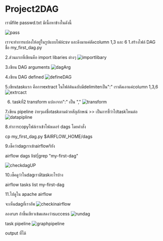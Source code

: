 ﻿# Project2DAG
 เรามีfile passwd.txt มีเนื้อหาข้างในดังนี้
 
 ![pass](https://github.com/manew-c/Project2DAG/assets/113186479/c189f802-b011-473f-95da-14208c7d1ae5)

เราจะทำการแปลงให้อยู่ในรูปแบบไฟล์csv และดึงมาแค่ตัดcolumn 1,3 และ 6
1.สร้างไฟล์ DAG ชื่อ my_first_dag.py

2.ส่วนแรกที่เขียนคือ import libaries ต่างๆ
   ![importlibary](https://github.com/manew-c/Project2DAG/assets/113186479/9de23cb1-80f1-4b2e-aaa6-139e3614b594)

3.เขียน DAG arguments
![dagArg](https://github.com/manew-c/Project2DAG/assets/113186479/9b8abffa-98b6-4250-b4bd-8c401d39587c)

4.เขียน DAG defined 
![defineDAG](https://github.com/manew-c/Project2DAG/assets/113186479/a8c36abf-8580-48ab-9908-be5abf452c8a)

5.เขียนtaskแรก คือการextract ในไฟล์ต้นฉบับมีdelimiterเป็น":" เราตัดเอาแค่column 1,3,6
![extrcact](https://github.com/manew-c/Project2DAG/assets/113186479/783cf66d-b900-4072-b4df-feab932378c6)

6. taskที่2 transform แปลงจาก":" เป็น "," 
![transform](https://github.com/manew-c/Project2DAG/assets/113186479/39fed8c8-8ab5-4089-96df-afb78d4921a2)

7.เขียน pipeline ง่ายๆแค่ชื่อtaskตามด้วยสัญลักษณ์ >> เป็นการชี้ว่าไปtaskไหนต่อ
![datapipline](https://github.com/manew-c/Project2DAG/assets/113186479/7748f9f5-c8a2-4e0d-9694-c7b425b54984)

8.ทำการcopyไฟล์เราเข้าโฟลเดอร์ dags โดยคำสั่ง
 
 cp my_first_dag.py $AIRFLOW_HOME/dags

9.เช็คว่าdagเราเข้าairflowรึยัง

airflow dags list|grep "my-first-dag"

![checkdagUP](https://github.com/manew-c/Project2DAG/assets/113186479/b7cc1599-fef5-4150-aba4-787a33f2f8a2)

10.เช็คดูว่าในdagเรามีtaskอะไรบ้าง

airflow tasks list my-first-dag

11.ไปดูใน apache airflow

จะเห็นdagที่เราอัพ
![checkinairflow](https://github.com/manew-c/Project2DAG/assets/113186479/18467231-58dc-4054-8dee-6ed12747e7cd)

ลองrun ถ้าขึ้นเขียวเข้มแสดงว่าsuccess
![rundag](https://github.com/manew-c/Project2DAG/assets/113186479/02a60354-a074-4713-8c30-46cc59710851)

task pipeline
![graphpipeline](https://github.com/manew-c/Project2DAG/assets/113186479/305facf9-b9ee-430c-8048-14b09863f2bc)

output ที่ได้






